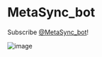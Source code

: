 # MetaSync_bot
Subscribe [@MetaSync_bot](https://t.me/MetaSync_bot)!

![image](https://github.com/AndVK/MetaSync_bot/assets/89656461/64a31090-07f8-4c3c-95f9-a2ac3829470a)

